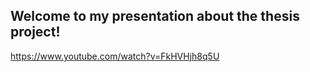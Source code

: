## Welcome to my presentation about the thesis project!

https://www.youtube.com/watch?v=FkHVHjh8q5U
